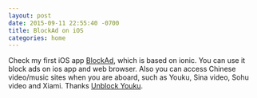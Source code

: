 ```yaml
---
layout: post
date: 2015-09-11 22:55:40 -0700
title: BlockAd on iOS
categories: home
---
```


Check my first iOS app [BlockAd](http://flyingsky.github.io/blockad/), which is based on ionic. You can use it block ads on ios app and web browser. Also you can access Chinese video/music sites when you are aboard, such as Youku, Sina video, Sohu video and Xiami. Thanks [Unblock Youku](https://github.com/Unblocker/Unblock-Youku).